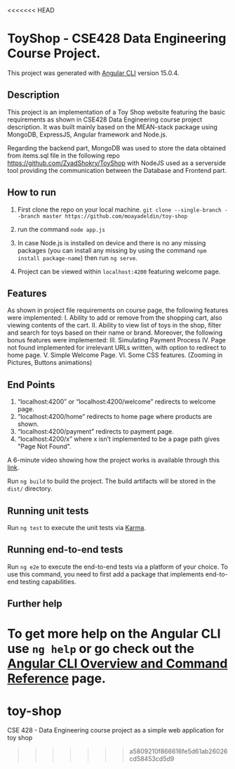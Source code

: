 <<<<<<< HEAD
# ToyShop - CSE428 Data Engineering Course Project.

This project was generated with [Angular CLI](https://github.com/angular/angular-cli) version 15.0.4.

## Description

This project is an implementation of a Toy Shop website featuring the basic requirements as
shown in CSE428 Data Engineering course project description. It was built mainly based on the
MEAN-stack package using MongoDB, ExpressJS, Angular framework and Node.js.

Regarding the backend part, MongoDB was used to store the data obtained from items.sql file
in the following repo https://github.com/ZyadShokry/ToyShop with NodeJS used as a serverside tool providing the communication between the Database and Frontend part.

## How to run

1. First clone the repo on your local machine. `git clone --single-branch --branch master https://github.com/moayadeldin/toy-shop`

2. run the command `node app.js`

3. In case Node.js is installed on device and there is no any missing packages (you can install any missing by using the command `npm install package-name`) then run `ng serve`.

4. Project can be viewed within `localhost:4200` featuring welcome page.

## Features
As shown in project file requirements on course page, the following features were implemented:
I. Ability to add or remove from the shopping cart, also viewing contents of the cart.
II. Ability to view list of toys in the shop, filter and search for toys based on their name or
brand.
Moreover, the following bonus features were implemented:
III. Simulating Payment Process
IV. Page not found implemented for irrelevant URLs written, with option to redirect to
home page.
V. Simple Welcome Page.
VI. Some CSS features. (Zooming in Pictures, Buttons animations)

## End Points
1. “localhost:4200” or “localhost:4200/welcome” redirects to welcome page.
2. “localhost:4200/home” redirects to home page where products are shown.
3. “localhost:4200/payment” redirects to payment page.
4. “localhost:4200/x” where x isn’t implemented to be a page path gives "Page Not Found".

A 6-minute video showing how the project works is available through this [link](https://drive.google.com/file/d/1pobFrL34W5tJrMaLkntYYEpfuzGsGPFs/view?usp=sharing).


Run `ng build` to build the project. The build artifacts will be stored in the `dist/` directory.

## Running unit tests

Run `ng test` to execute the unit tests via [Karma](https://karma-runner.github.io).

## Running end-to-end tests

Run `ng e2e` to execute the end-to-end tests via a platform of your choice. To use this command, you need to first add a package that implements end-to-end testing capabilities.

## Further help

To get more help on the Angular CLI use `ng help` or go check out the [Angular CLI Overview and Command Reference](https://angular.io/cli) page.
=======
# toy-shop
CSE 428 - Data Engineering course project as a simple web application for toy shop
>>>>>>> a5809210f866616fe5d61ab26026cd58453cd5d9
